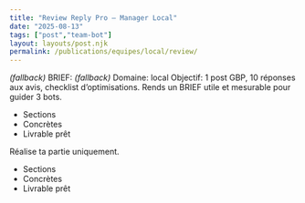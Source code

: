 ```yaml
---
title: "Review Reply Pro — Manager Local"
date: "2025-08-13"
tags: ["post","team-bot"]
layout: layouts/post.njk
permalink: /publications/equipes/local/review/
---
```

*(fallback)* BRIEF:
*(fallback)* Domaine: local
Objectif: 1 post GBP, 10 réponses aux avis, checklist d’optimisations.
Rends un BRIEF utile et mesurable pour guider 3 bots.

- Sections
- Concrètes
- Livrable prêt

Réalise ta partie uniquement.

- Sections
- Concrètes
- Livrable prêt
